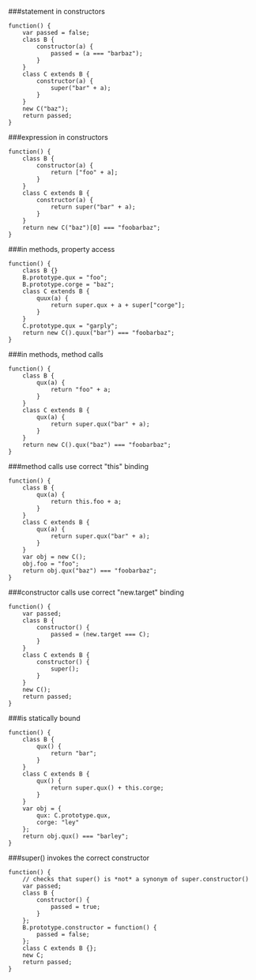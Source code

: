 ###statement in constructors
          
```
function() {
    var passed = false;
    class B {
        constructor(a) {
            passed = (a === "barbaz");
        }
    }
    class C extends B {
        constructor(a) {
            super("bar" + a);
        }
    }
    new C("baz");
    return passed;
}
```
###expression in constructors
          
```
function() {
    class B {
        constructor(a) {
            return ["foo" + a];
        }
    }
    class C extends B {
        constructor(a) {
            return super("bar" + a);
        }
    }
    return new C("baz")[0] === "foobarbaz";
}
```
###in methods, property access
          
```
function() {
    class B {}
    B.prototype.qux = "foo";
    B.prototype.corge = "baz";
    class C extends B {
        quux(a) {
            return super.qux + a + super["corge"];
        }
    }
    C.prototype.qux = "garply";
    return new C().quux("bar") === "foobarbaz";
}
```
###in methods, method calls
          
```
function() {
    class B {
        qux(a) {
            return "foo" + a;
        }
    }
    class C extends B {
        qux(a) {
            return super.qux("bar" + a);
        }
    }
    return new C().qux("baz") === "foobarbaz";
}
```
###method calls use correct &quot;this&quot; binding
          
```
function() {
    class B {
        qux(a) {
            return this.foo + a;
        }
    }
    class C extends B {
        qux(a) {
            return super.qux("bar" + a);
        }
    }
    var obj = new C();
    obj.foo = "foo";
    return obj.qux("baz") === "foobarbaz";
}
```
###constructor calls use correct &quot;new.target&quot; binding
          
```
function() {
    var passed;
    class B {
        constructor() {
            passed = (new.target === C);
        }
    }
    class C extends B {
        constructor() {
            super();
        }
    }
    new C();
    return passed;
}
```
###is statically bound
          
```
function() {
    class B {
        qux() {
            return "bar";
        }
    }
    class C extends B {
        qux() {
            return super.qux() + this.corge;
        }
    }
    var obj = {
        qux: C.prototype.qux,
        corge: "ley"
    };
    return obj.qux() === "barley";
}
```
###super() invokes the correct constructor
          
```
function() {
    // checks that super() is *not* a synonym of super.constructor()
    var passed;
    class B {
        constructor() {
            passed = true;
        }
    };
    B.prototype.constructor = function() {
        passed = false;
    };
    class C extends B {};
    new C;
    return passed;
}
```
